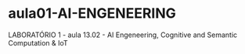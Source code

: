 # aula01-AI-ENGENEERING
LABORATÓRIO 1 - aula 13.02 - AI Engeneering, Cognitive and Semantic Computation &amp; IoT
